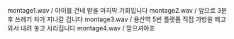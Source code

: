 montage1.wav / 아이를 건네 받을 마지막 기회입니다
montage2.wav / 앞으로 3분후 쓰레기 차가 지나갈 겁니다
montage3.wav / 용산역 5번 플랫폼 직접 가방을 메고 와서 내려 놓고 사라집니다
montage4.wav / 믿으셔야죠


